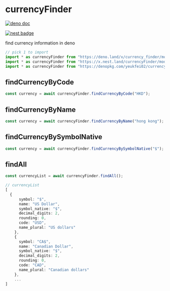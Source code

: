 # currencyFinder

[![deno doc](https://doc.deno.land/badge.svg)](https://doc.deno.land/https/deno.land/x/currency_finder/mod.ts)

[![nest badge](https://nest.land/badge.svg)](https://nest.land/package/currencyFinder)

find currency information in deno

```ts
// pick 1 to import
import * as currencyFinder from "https://deno.land/x/currency_finder/mod.ts";
import * as currencyFinder from "https://x.nest.land/currencyFinder/mod.ts";
import * as currencyFinder from "https://denopkg.com/yeukfei02/currencyFinder/mod.ts";
```

## findCurrencyByCode

```ts
const currency = await currencyFinder.findCurrencyByCode("HKD");
```

## findCurrencyByName

```ts
const currency = await currencyFinder.findCurrencyByName("hong kong");
```

## findCurrencyBySymbolNative

```ts
const currency = await currencyFinder.findCurrencyBySymbolNative("$");
```

## findAll

```ts
const currencyList = await currencyFinder.findAll();

// currencyList
[
  {
      symbol: "$",
      name: "US Dollar",
      symbol_native: "$",
      decimal_digits: 2,
      rounding: 0,
      code: "USD",
      name_plural: "US dollars"
    },
    {
      symbol: "CA$",
      name: "Canadian Dollar",
      symbol_native: "$",
      decimal_digits: 2,
      rounding: 0,
      code: "CAD",
      name_plural: "Canadian dollars"
    },
    ...
]
```
